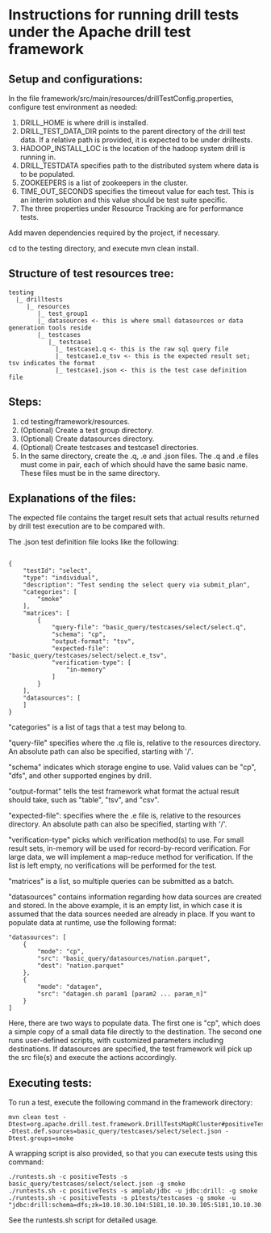 # Instructions for running drill tests under the Apache drill test framework

## Setup and configurations:
In the file framework/src/main/resources/drillTestConfig.properties, configure test environment as needed:
1. DRILL_HOME is where drill is installed.
2. DRILL_TEST_DATA_DIR points to the parent directory of the drill test data.  If a relative path is provided, it is expected to be under drilltests.
3. HADOOP_INSTALL_LOC is the location of the hadoop system drill is running in.
4. DRILL_TESTDATA specifies path to the distributed system where data is to be populated.
5. ZOOKEEPERS is a list of zookeepers in the cluster.
6. TIME_OUT_SECONDS specifies the timeout value for each test.  This is an interim solution and this value should be test suite specific.
7. The three properties under Resource Tracking are for performance tests.

Add maven dependencies required by the project, if necessary.

cd to the testing directory, and execute mvn clean install.

## Structure of test resources tree:

    testing
      |_ drilltests
         |_ resources
            |_ test_group1
            |_ datasources <- this is where small datasources or data generation tools reside
            |_ testcases
               |_ testcase1
                 |_ testcase1.q <- this is the raw sql query file
                 |_ testcase1.e_tsv <- this is the expected result set; tsv indicates the format
                 |_ testcase1.json <- this is the test case definition file

## Steps:

1. cd testing/framework/resources.
2. (Optional) Create a test group directory.
3. (Optional) Create datasources directory.
4. (Optional) Create testcases and testcase1 directories.
5. In the same directory, create the .q, .e and .json files.  The .q and .e files must come in pair, each of which should have the same basic name.  These files must be in the same directory.


## Explanations of the files:

The expected file contains the target result sets that actual results returned by drill test execution are to be compared with.

The .json test definition file looks like the following:

<pre><code>
{
    "testId": "select",
    "type": "individual",
    "description": "Test sending the select query via submit_plan",
    "categories": [
        "smoke"
    ],
    "matrices": [
        {
            "query-file": "basic_query/testcases/select/select.q",
            "schema": "cp",
            "output-format": "tsv",
            "expected-file": "basic_query/testcases/select/select.e_tsv",
            "verification-type": [
                "in-memory"
            ]
        }
    ],
    "datasources": [
    ]
}
</code></pre>

"categories" is a list of tags that a test may belong to.

"query-file" specifies where the .q file is, relative to the resources directory.  An absolute path can also be specified, starting with '/'.

"schema" indicates which storage engine to use.  Valid values can be "cp", "dfs", and other supported engines by drill.

"output-format" tells the test framework what format the actual result should take, such as "table", "tsv", and "csv".

"expected-file": specifies where the .e file is, relative to the resources directory.  An absolute path can also be specified, starting with '/'.

"verification-type" picks which verification method(s) to use.  For small result sets, in-memory will be used for record-by-record verification.  For large data, we will implement a map-reduce method for verification.  If the list is left empty, no verifications will be performed for the test.

"matrices" is a list, so multiple queries can be submitted as a batch.

"datasources" contains information regarding how data sources are created and stored.  In the above example, it is an empty list, in which case it is assumed that the data sources needed are already in place.  If you want to populate data at runtime, use the following format:

    "datasources": [
        {
            "mode": "cp",
            "src": "basic_query/datasources/nation.parquet",
            "dest": "nation.parquet"
        },
        {
            "mode": "datagen",
            "src": "datagen.sh param1 [param2 ... param_n]"
        }
    ]

Here, there are two ways to populate data.  The first one is "cp", which does a simple copy of a small data file directly to the destination.  The second one runs user-defined scripts, with customized parameters including destinations.  If datasources are specified, the test framework will pick up the src file(s) and execute the actions accordingly.


## Executing tests:

To run a test, execute the following command in the framework directory:

    mvn clean test -Dtest=org.apache.drill.test.framework.DrillTestsMapRCluster#positiveTests -Dtest.def.sources=basic_query/testcases/select/select.json -Dtest.groups=smoke

A wrapping script is also provided, so that you can execute tests using this command:

    ./runtests.sh -c positiveTests -s basic_query/testcases/select/select.json -g smoke
    ./runtests.sh -c positiveTests -s amplab/jdbc -u jdbc:drill: -g smoke
    ./runtests.sh -c positiveTests -s p1tests/testcases -g smoke -u "jdbc:drill:schema=dfs;zk=10.10.30.104:5181,10.10.30.105:5181,10.10.30.106:5181"

See the runtests.sh script for detailed usage.